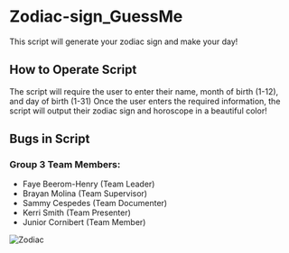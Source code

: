 # Zodiac-sign_GuessMe 
This script will generate your zodiac sign and make your day!
## How to Operate Script
The script will require the user to enter their name, month of birth (1-12), and day of birth (1-31)
Once the user enters the required information, the script will output their zodiac sign and horoscope in a beautiful color! 

## Bugs in Script


### Group 3 Team Members:
- Faye Beerom-Henry (Team Leader)
- Brayan Molina (Team Supervisor)
- Sammy Cespedes (Team Documenter)
- Kerri Smith (Team Presenter)
- Junior Cornibert (Team Member)


![Zodiac](https://rlv.zcache.com/svc/view?pid=217530535681713012&rvtype=content&max_dim=318)
